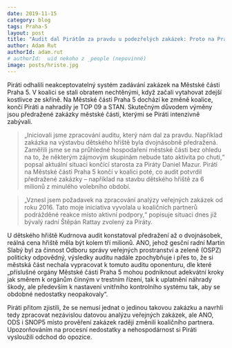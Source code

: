 ```yaml
---
date: 2019-11-15
category: blog
tags: Praha-5
layout: post
title: "Audit dal Pirátům za pravdu u podezřelých zakázek: Proto na Praze 5 končí v koalici"
author: Adam Rut
authorId: adam.rut
# authorId:  uid nekoho z _people (nepovinné)
image: posts/hriste.jpg
---
```


Piráti odhalili neakceptovatelný systém zadávání zakázek na Městské části Praha 5. V koalici se stali obratem nechtěnými, když začali vytahovat zdejší kostlivce ze skříně.
Na Městské části Praha 5 dochází ke změně koalice, končí Piráti a nahradily je TOP 09 a STAN. Skutečným důvodem výměny jsou předražené zakázky městské části, kterými se Piráti intenzivně zabývali.

> „Iniciovali jsme zpracování auditu, který nám dal za pravdu. Například zakázka na výstavbu dětského hřiště byla dvojnásobně předražená. Zaměřili jsme se na průhledné hospodaření městské části bez ohledu na to, že některým zájmovým skupinám nebude tato aktivita po chuti,“ popsal aktuální situaci končící starosta za Piráty Daniel Mazur. Piráti na Městské části Praha 5 končí v koalici poté, co audit potvrdil předražené zakázky – například na stavbu dětského hřiště za 6 milionů z minulého volebního období. 

> „Vznesl jsem požadavek na zpracování analýzy veřejných zakázek od roku 2016. Tato moje iniciativa vyvolala u koaličních partnerů podrážděné reakce místo aktivní podpory,“ popisuje situaci dnes již bývalý radní Štěpán Rattay zvolený za Piráty. 

U dětského hřiště Kudrnova audit konstatoval předražení až o dvojnásobek, reálná cena hřiště měla být kolem tří milionů. ANO, jehož gesční radní Martin Slabý byl za činnost Odboru správy veřejných prostranství a zeleně (OSPZ) politicky odpovědný, výsledky auditu nadále zpochybňuje i přes to, že si městská část nechala vypracovat k tomuto auditu oponenturu, dle které „příslušné orgány Městské části Praha 5 mohou podniknout adekvátní kroky jak směrem k orgánům činným v trestním řízení, tak k uplatnění náhrady škody, ale především k nastavení vnitřního kontrolního systému tak, aby se obdobné nedostatky neopakovaly“. 

Piráti přitom zjistili, že se nemusí jednat o jedinou takovou zakázku a navrhli tedy zpracovat nezávislou datovou analýzu veřejných zakázek, ale ANO, ODS i SNOP5 místo prověření zakázek raději změnili koaličního partnera. Upozorňováním na procesní nedostatky a nehospodárnost si Piráti vysloužili odchod do opozice. 
